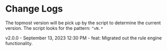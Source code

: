 # Change Logs

The topmost version will be pick up by the script to determine the current
version. The script looks for the pattern: `^vN.*`

v2.0.0 - September 13, 2023 12:30 PM
	- feat: Migrated out the rule engine functionality.
